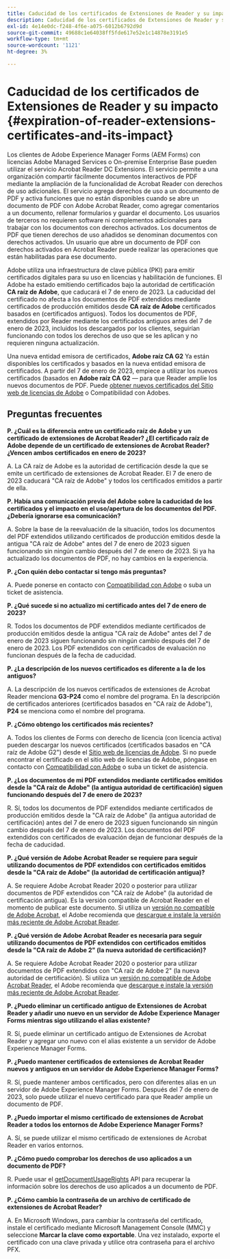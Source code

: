 ```yaml
---
title: Caducidad de los certificados de Extensiones de Reader y su impacto
description: Caducidad de los certificados de Extensiones de Reader y su impacto
exl-id: 4e14e0dc-f248-4f6e-a075-6012b6792d9d
source-git-commit: 49688c1e64038ff5fde617e52e1c14878e3191e5
workflow-type: tm+mt
source-wordcount: '1121'
ht-degree: 3%

---
```



# Caducidad de los certificados de Extensiones de Reader y su impacto {#expiration-of-reader-extensions-certificates-and-its-impact}

Los clientes de Adobe Experience Manager Forms (AEM Forms) con licencias Adobe Managed Services o On-premise Enterprise Base pueden utilizar el servicio Acrobat Reader DC Extensions. El servicio permite a una organización compartir fácilmente documentos interactivos de PDF mediante la ampliación de la funcionalidad de Acrobat Reader con derechos de uso adicionales. El servicio agrega derechos de uso a un documento de PDF y activa funciones que no están disponibles cuando se abre un documento de PDF con Adobe Acrobat Reader, como agregar comentarios a un documento, rellenar formularios y guardar el documento. Los usuarios de terceros no requieren software ni complementos adicionales para trabajar con los documentos con derechos activados. Los documentos de PDF que tienen derechos de uso añadidos se denominan documentos con derechos activados. Un usuario que abre un documento de PDF con derechos activados en Acrobat Reader puede realizar las operaciones que están habilitadas para ese documento.

Adobe utiliza una infraestructura de clave pública (PKI) para emitir certificados digitales para su uso en licencias y habilitación de funciones. El Adobe ha estado emitiendo certificados bajo la autoridad de certificación **CA raíz de Adobe**, que caducará el 7 de enero de 2023. La caducidad del certificado no afecta a los documentos de PDF extendidos mediante certificados de producción emitidos desde **CA raíz de Adobe** certificados basados en (certificados antiguos). Todos los documentos de PDF, extendidos por Reader mediante los certificados antiguos antes del 7 de enero de 2023, incluidos los descargados por los clientes, seguirían funcionando con todos los derechos de uso que se les aplican y no requieren ninguna actualización.

Una nueva entidad emisora de certificados, **Adobe raíz CA G2** Ya están disponibles los certificados y basados en la nueva entidad emisora de certificados. A partir del 7 de enero de 2023, empiece a utilizar los nuevos certificados (basados en **Adobe raíz CA G2** — para que Reader amplíe los nuevos documentos de PDF.  Puede [obtener nuevos certificados del Sitio web de licencias de Adobe](https://licensing.adobe.com/) o Compatibilidad con Adobes.

## Preguntas frecuentes

**P. ¿Cuál es la diferencia entre un certificado raíz de Adobe y un certificado de extensiones de Acrobat Reader? ¿El certificado raíz de Adobe depende de un certificado de extensiones de Acrobat Reader? ¿Vencen ambos certificados en enero de 2023?**

A. La CA raíz de Adobe es la autoridad de certificación desde la que se emite un certificado de extensiones de Acrobat Reader. El 7 de enero de 2023 caducará &quot;CA raíz de Adobe&quot; y todos los certificados emitidos a partir de ella.

**P. Había una comunicación previa del Adobe sobre la caducidad de los certificados y el impacto en el uso/apertura de los documentos del PDF. ¿Debería ignorarse esa comunicación?**

A. Sobre la base de la reevaluación de la situación, todos los documentos del PDF extendidos utilizando certificados de producción emitidos desde la antigua &quot;CA raíz de Adobe&quot; antes del 7 de enero de 2023 siguen funcionando sin ningún cambio después del 7 de enero de 2023. Si ya ha actualizado los documentos de PDF, no hay cambios en la experiencia.

**P. ¿Con quién debo contactar si tengo más preguntas?**

A. Puede ponerse en contacto con [Compatibilidad con Adobe](https://experienceleague.adobe.com/?support-solution=Experience+Manager&amp;lang=es#support) o suba un ticket de asistencia.

**P. ¿Qué sucede si no actualizo mi certificado antes del 7 de enero de 2023?**

R. Todos los documentos de PDF extendidos mediante certificados de producción emitidos desde la antigua &quot;CA raíz de Adobe&quot; antes del 7 de enero de 2023 siguen funcionando sin ningún cambio después del 7 de enero de 2023. Los PDF extendidos con certificados de evaluación no funcionan después de la fecha de caducidad.

**P. ¿La descripción de los nuevos certificados es diferente a la de los antiguos?**

A. La descripción de los nuevos certificados de extensiones de Acrobat Reader menciona **G3-P24** como el nombre del programa. En la descripción de certificados anteriores (certificados basados en &quot;CA raíz de Adobe&quot;), **P24** se menciona como el nombre del programa.

**P. ¿Cómo obtengo los certificados más recientes?**

A. Todos los clientes de Forms con derecho de licencia (con licencia activa) pueden descargar los nuevos certificados (certificados basados en &quot;CA raíz de Adobe G2&quot;) desde el [Sitio web de licencias de Adobe](https://licensing.adobe.com/). Si no puede encontrar el certificado en el sitio web de licencias de Adobe, póngase en contacto con [Compatibilidad con Adobe](https://experienceleague.adobe.com/?support-solution=Experience+Manager&amp;lang=en#support) o suba un ticket de asistencia.

**P. ¿Los documentos de mi PDF extendidos mediante certificados emitidos desde la &quot;CA raíz de Adobe&quot; (la antigua autoridad de certificación) siguen funcionando después del 7 de enero de 2023?**

R. Sí, todos los documentos de PDF extendidos mediante certificados de producción emitidos desde la &quot;CA raíz de Adobe&quot; (la antigua autoridad de certificación) antes del 7 de enero de 2023 siguen funcionando sin ningún cambio después del 7 de enero de 2023. Los documentos del PDF extendidos con certificados de evaluación dejan de funcionar después de la fecha de caducidad.

**P. ¿Qué versión de Adobe Acrobat Reader se requiere para seguir utilizando documentos de PDF extendidos con certificados emitidos desde la &quot;CA raíz de Adobe&quot; (la autoridad de certificación antigua)?**

A. Se requiere Adobe Acrobat Reader 2020 o posterior para utilizar documentos de PDF extendidos con &quot;CA raíz de Adobe&quot; (la autoridad de certificación antigua). Es la versión compatible de Acrobat Reader en el momento de publicar este documento. Si utiliza un [versión no compatible de Adobe Acrobat](https://helpx.adobe.com/es/support/programs/eol-matrix.html), el Adobe recomienda que [descargue e instale la versión más reciente de Adobe Acrobat Reader](https://get.adobe.com/es/reader/).

**P. ¿Qué versión de Adobe Acrobat Reader es necesaria para seguir utilizando documentos de PDF extendidos con certificados emitidos desde la &quot;CA raíz de Adobe 2&quot; (la nueva autoridad de certificación)?**

A. Se requiere Adobe Acrobat Reader 2020 o posterior para utilizar documentos de PDF extendidos con &quot;CA raíz de Adobe 2&quot; (la nueva autoridad de certificación). Si utiliza un [versión no compatible de Adobe Acrobat Reader](https://helpx.adobe.com/es/support/programs/eol-matrix.html), el Adobe recomienda que [descargue e instale la versión más reciente de Adobe Acrobat Reader](https://get.adobe.com/es/reader/).

**P. ¿Puedo eliminar un certificado antiguo de Extensiones de Acrobat Reader y añadir uno nuevo en un servidor de Adobe Experience Manager Forms mientras sigo utilizando el alias existente?**

R. Sí, puede eliminar un certificado antiguo de Extensiones de Acrobat Reader y agregar uno nuevo con el alias existente a un servidor de Adobe Experience Manager Forms.

**P. ¿Puedo mantener certificados de extensiones de Acrobat Reader nuevos y antiguos en un servidor de Adobe Experience Manager Forms?**

R. Sí, puede mantener ambos certificados, pero con diferentes alias en un servidor de Adobe Experience Manager Forms. Después del 7 de enero de 2023, solo puede utilizar el nuevo certificado para que Reader amplíe un documento de PDF.

**P. ¿Puedo importar el mismo certificado de extensiones de Acrobat Reader a todos los entornos de Adobe Experience Manager Forms?**

A. Sí, se puede utilizar el mismo certificado de extensiones de Acrobat Reader en varios entornos.

**P. ¿Cómo puedo comprobar los derechos de uso aplicados a un documento de PDF?**

R. Puede usar el [getDocumentUsageRights](https://experienceleague.adobe.com/docs/experience-manager-65/forms/developer-reference/programming-aem-forms-jee/java-api-quick-start-code-examples/acrobat-reader-dc-extensions-service.html?lang=en#quick-start-soap-mode-retrieving-credential-information-using-the-java-api) API para recuperar la información sobre los derechos de uso aplicados a un documento de PDF.

**P. ¿Cómo cambio la contraseña de un archivo de certificado de extensiones de Acrobat Reader?**

A. En Microsoft Windows, para cambiar la contraseña del certificado, instale el certificado mediante Microsoft Management Console (MMC) y seleccione **Marcar la clave como exportable**. Una vez instalado, exporte el certificado con una clave privada y utilice otra contraseña para el archivo PFX.


<!-- 
## Applying the certificates {#obtaning-and-applying-the-certificates} 

You can choose one of the following paths to apply latest certificates:

* [Updating certificates for an AEM Forms on JEE environment](#Updating-and-Applying-certificates-for-an-AEM-Forms-on-JEE-environment) 
* [Updating certificates for an AEM Forms on OSGi environment](#Updating-and-applying-certificates-for-an-AEM-Forms-on-OSGi-environment)

>[!NOTE]
>
>The document uses the term certificates and credentials interchangeably.

### Pre-requisites {#Pre-requisites}

Updating the certificates requires using actions available on AEM Forms administrator console and Reader Extension APIs provided by AEM Forms. The document is intended for users and administrators with knowledge of using Adobe Experience Manger Forms APIs. Before you start, ensure that: 

* the user has administrator rights on underlying AEM Forms environment. 
* the user has setup the [development environment](https://experienceleague.adobe.com/docs/experience-manager-65/developing/devtools/howto-projects-eclipse.html) and has access to it.
* [obtain the certificates](#obtain-the-certificates).


### Obtain the certificates {#obtain-the-certificates}

The Rights credential is delivered as a digital certificate that contains the public key, the private key, and the password used to access the credential.

If your organization purchases a production version of Reader Extensions, the production Rights credential is delivered by Adobe Licensing Website (LWS). A production Rights credential is unique to your organization and can enable the specific usage rights that you require.

If you obtained Reader Extensions through a partner or software provider who integrated Reader Extensions into their software, the Rights credential is provided to you by that partner who, in turn, receives this credential from Adobe.

>[!NOTE]
>
>The Rights credential cannot be used for typical document signing or assertion of identity. For these applications, you can use a self-sign certificate or acquire an identity certificate from a Certificate Authority (CA).

The following types of Rights credentials are available:

**Customer Evaluation**: A credential with a short validity period that is provided to customers who want to evaluate Reader Extensions. Usage rights applied to documents using this credential expire when the credential expires. This type of credential is valid only for two to three months.

**Production**: A credential with a long validity period that is provided to customers who purchased the full product. Production credentials are unique to each customer but can be installed on multiple systems.

If you have already used certificates to reader extend PDF files, download a production certificate from [Adobe Licensing Website (LWS)](https://licensing.adobe.com/).

### Applying certificates for an AEM Forms on JEE environment {#Updating-and-Applying-certificates-for-an-AEM-Forms-on-JEE-environment} 

Applying new certificates on AEM Forms on JEE stack requires importing new credentials and applying usage rights. You can use admin console to import credentials and AEM Forms Reader Extension APIs to apply usage rights. 

#### Import and configure credentials 

You can use the Trust Store Management pages to import a new credential. The Trust Store may contain more than one Reader Extensions credential. You must designate one of those credentials as the default Reader Extensions credential. The default credential is used when a Workbench user is unable to determine which credential to use during process creation. These rules apply to default credentials:

* If you import a Reader Extensions credential and the Trust Store contains no other Reader Extensions credentials, it is set as the default.
* If you import a Reader Extensions credential with the Default option selected, the default type is removed from an existing default credential. The imported credential becomes the default.
* You cannot delete a default Reader Extensions credential. To delete the default credential, first set another credential as the default. An exception to this rule is that if there is only one credential, you can delete it even though it is the default.
* You cannot update a default Reader Extensions credential.

To import the credentials: 

1. In administration console, click Settings > Trust Store Management > Local Credentials.
1. Click Import and, under Trust Store Type, select Acrobat Reader DC extensions Credential.
1. (Optional) To indicate that this credential is the default credential to use with Acrobat Reader DC extensions, select Default.
1. In the Alias box, type an identifier for the credential. This identifier is used as the display name for the credential in Acrobat Reader DC extensions. This alias is also used to access the credential programmatically using the AEM forms SDK.
1. Click Choose File to locate the credential, type the password of the credential, and then click OK.

If the error message "Failed to import credential due to either incorrect file format, or incorrect password" appears, verify that the password is valid.

You can also import and delete credentials programmatically. (See [Programming with AEM forms](../../developing/credentials.md).)

<!-- ### Remove usage rights from existing rights-enabled PDF documents

Remove usage rights from existing rights-enabled PDF documents before applying usage rights with latest credentials. AEM Forms on JEE provides APIs to remove usage rights. For detailed instructions, see [Removing Usage Rights from PDF Documents](../../developing/assigning-usage-rights.md#removing-usage-rights-from-pdf-documents).

To remove usage rights for AEM Forms on JEE processes developed in Workbench, see [Workbench Help](https://helpx.adobe.com/content/dam/help/en/experience-manager/6-5/forms/pdf/WorkbenchHelp.pdf). 

#### Apply the usage rights to PDF documents 

After importing new credentials, you can apply usage rights to PDF documents using the Acrobat Reader DC extensions Java Client API and web service.  For details, see [Applying Usage Rights to PDF Documents](../../developing/assigning-usage-rights.md#applying-usage-rights-to-pdf-documents). 


### Applying certificates for an AEM Forms on OSGi environment {#Updating-and-applying-certificates-for-an-AEM-Forms-on-OSGi-environment}

Applying new certificates on AEM Forms on OSGi stack requires importing new credentials and applying usage rights. You can use admin console to import credentials and AEM Forms Reader Extension APIs to apply usage rights. 

#### Import credentials {#Import-credentials}

In an AEM Forms on OSGi environment, a Reader Extension credential is associated with fd-service user. Before adding credentials for fd-user key store, perform the following steps to create a key store: 

1. Log in to your AEM Author instance as an Administrator.
1. Go to **[!UICONTROL Tools]**> **[!UICONTROL Security]**>**[!UICONTROL Users]**.
1. Scroll down the list of users until you find fd-service user account.
1. Click **[!UICONTROL fd-service]** user.
1. Click keystore tab.
1. Click **[!UICONTROL Create KeyStore]**.
1. Set the KeyStore Access Password and save your settings to create the KeyStore password.

After creating the key-store, add credentials to fd-service user. The following video explains the steps: 

>[!VIDEO](https://images-tv.adobe.com/mpcv3/5577/8db8e554-f04b-4fae-8108-b9b5e0eb03ad_1627925794.854x480at800_h264.mp4)

The following command list the details of the pfx file. Before running the command, navigate to the directory that contains the .pfx file.

`keytool -v -list -storetype pkcs12 -keystore [name of your .pfx file]`

For example, keytool -v -list -storetype pkcs12 -keystore 1005566.pfx where 1005566.pfx is the name of my pfx file

<!-- ### Remove usage rights from existing rights-enabled PDF documents

Remove usage rights from existing rights-enabled PDF documents before applying usage rights with latest credentials. You can remove the usage rights for a document by invoking the removeUsageRights API from within the docAssuranceServiceAPI. For detailed information, see [Remove Usage Rights](/help/forms/using/aem-document-services-programmatically.md#removing-usage-rights) document.

#### Apply the usage rights to PDF documents 

To apply usage rights in an AEM Forms on OSGi environment, Create custom OSGi service to usage rights to the documents. You can also create a servlet with a POST method to return the reader extended PDF to the user. For detailed instructions, see [Applying Reader Extensions](https://experienceleague.adobe.com/docs/experience-manager-learn/forms/document-services/apply-reader-extension-rights-to-pdf.html).  -->
